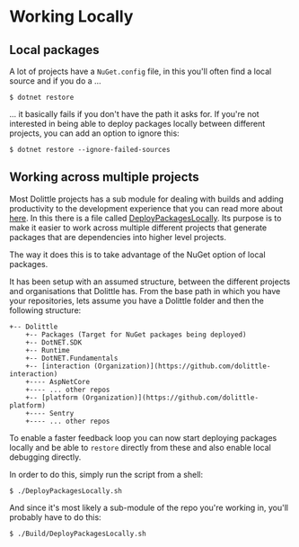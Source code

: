 # Working Locally

## Local packages

A lot of projects have a `NuGet.config` file, in this you'll often find a local source and if you do a ...

```shell
$ dotnet restore
```

... it basically fails if you don't have the path it asks for.
If you're not interested in being able to deploy packages locally between different projects, you can add an option
to ignore this:

```shell
$ dotnet restore --ignore-failed-sources
```

## Working across multiple projects

Most Dolittle projects has a sub module for dealing with builds and adding productivity to the development experience that you can read more about [here](https://github.com/dolittle/DotNET.Build).
In this there is a file called [DeployPackagesLocally](https://github.com/dolittle/DotNET.Build/blob/master/DeployPackagesLocally.sh).
Its purpose is to make it easier to work across multiple different projects that generate packages that are dependencies into higher level
projects. 

The way it does this is to take advantage of the NuGet option of local packages.

It has been setup with an assumed structure, between the different projects and organisations that Dolittle has.
From the base path in which you have your repositories, lets assume you have a Dolittle folder and then the following structure:

```shell
+-- Dolittle
    +-- Packages (Target for NuGet packages being deployed)
    +-- DotNET.SDK
    +-- Runtime
    +-- DotNET.Fundamentals
    +-- [interaction (Organization)](https://github.com/dolittle-interaction)
    +---- AspNetCore
    +---- ... other repos
    +-- [platform (Organization)](https://github.com/dolittle-platform)
    +---- Sentry
    +---- ... other repos
```

To enable a faster feedback loop you can now start deploying packages locally and be able to `restore` directly from these
and also enable local debugging directly.

In order to do this, simply run the script from a shell:

```shell
$ ./DeployPackagesLocally.sh
```

And since it's most likely a sub-module of the repo you're working in, you'll probably have to do this:

```shell
$ ./Build/DeployPackagesLocally.sh
```
